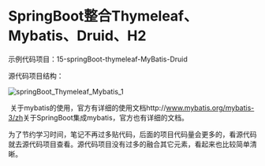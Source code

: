 # SpringBoot整合Thymeleaf、Mybatis、Druid、H2

示例代码项目：15-springBoot-thymeleaf-MyBatis-Druid

源代码项目结构：

![springBoot_Thymeleaf_Mybatis_1](.\..\img\springBoot_Thymeleaf_Mybatis_1.PNG)

​	关于mybatis的使用，官方有详细的使用文档http://www.mybatis.org/mybatis-3/zh
​	关于SpringBoot集成mybatis，官方也有详细的文档。



​	为了节约学习时间，笔记不再过多贴代码，后面的项目代码量会更多的，看源代码就去源代码项目查看。源代码项目没有过多的融合其它元素，看起来也比较简单清晰。